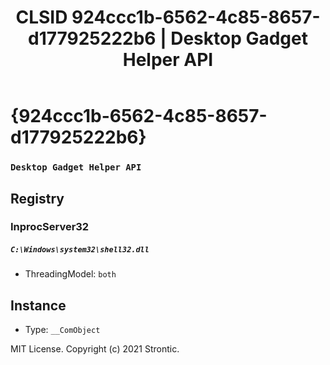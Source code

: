 ﻿---
title: "CLSID 924ccc1b-6562-4c85-8657-d177925222b6 | Desktop Gadget Helper API"
excerpt: What is COM-Object CLSID 924ccc1b-6562-4c85-8657-d177925222b6?
---

# {924ccc1b-6562-4c85-8657-d177925222b6}

### `Desktop Gadget Helper API`

## Registry


### InprocServer32

##### `C:\Windows\system32\shell32.dll`
* ThreadingModel: `both`

## Instance

* Type: `__ComObject`

MIT License. Copyright (c) 2021 Strontic.


